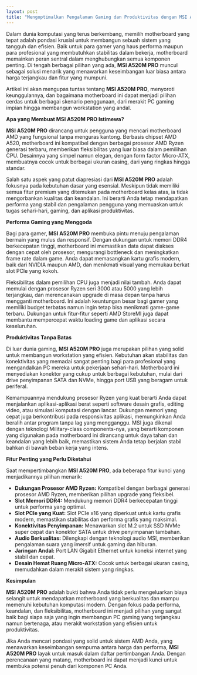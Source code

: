 ```yaml
---
layout: post
title: "Mengoptimalkan Pengalaman Gaming dan Produktivitas dengan MSI A520M PRO"
---
```


Dalam dunia komputasi yang terus berkembang, memilih motherboard yang tepat adalah pondasi krusial untuk membangun sebuah sistem yang tangguh dan efisien. Baik untuk para gamer yang haus performa maupun para profesional yang membutuhkan stabilitas dalam bekerja, motherboard memainkan peran sentral dalam menghubungkan semua komponen penting. Di tengah berbagai pilihan yang ada, **MSI A520M PRO** muncul sebagai solusi menarik yang menawarkan keseimbangan luar biasa antara harga terjangkau dan fitur yang mumpuni.

Artikel ini akan mengupas tuntas tentang **MSI A520M PRO**, menyoroti keunggulannya, dan bagaimana motherboard ini dapat menjadi pilihan cerdas untuk berbagai skenario penggunaan, dari merakit PC gaming impian hingga membangun workstation yang andal.

**Apa yang Membuat MSI A520M PRO Istimewa?**

**MSI A520M PRO** dirancang untuk pengguna yang mencari motherboard AMD yang fungsional tanpa menguras kantong. Berbasis chipset AMD A520, motherboard ini kompatibel dengan berbagai prosesor AMD Ryzen generasi terbaru, memberikan fleksibilitas yang luar biasa dalam pemilihan CPU. Desainnya yang simpel namun elegan, dengan form factor Micro-ATX, membuatnya cocok untuk berbagai ukuran casing, dari yang ringkas hingga standar.

Salah satu aspek yang patut diapresiasi dari **MSI A520M PRO** adalah fokusnya pada kebutuhan dasar yang esensial. Meskipun tidak memiliki semua fitur premium yang ditemukan pada motherboard kelas atas, ia tidak mengorbankan kualitas dan keandalan. Ini berarti Anda tetap mendapatkan performa yang stabil dan pengalaman pengguna yang memuaskan untuk tugas sehari-hari, gaming, dan aplikasi produktivitas.

**Performa Gaming yang Menggoda**

Bagi para gamer, **MSI A520M PRO** membuka pintu menuju pengalaman bermain yang mulus dan responsif. Dengan dukungan untuk memori DDR4 berkecepatan tinggi, motherboard ini memastikan data dapat diakses dengan cepat oleh prosesor, mengurangi bottleneck dan meningkatkan frame rate dalam game. Anda dapat memasangkan kartu grafis modern, baik dari NVIDIA maupun AMD, dan menikmati visual yang memukau berkat slot PCIe yang kokoh.

Fleksibilitas dalam pemilihan CPU juga menjadi nilai tambah. Anda dapat memulai dengan prosesor Ryzen seri 3000 atau 5000 yang lebih terjangkau, dan merencanakan upgrade di masa depan tanpa harus mengganti motherboard. Ini adalah keuntungan besar bagi gamer yang memiliki budget terbatas namun ingin tetap bisa menikmati game-game terbaru. Dukungan untuk fitur-fitur seperti AMD StoreMI juga dapat membantu mempercepat waktu loading game dan aplikasi secara keseluruhan.

**Produktivitas Tanpa Batas**

Di luar dunia gaming, **MSI A520M PRO** juga merupakan pilihan yang solid untuk membangun workstation yang efisien. Kebutuhan akan stabilitas dan konektivitas yang memadai sangat penting bagi para profesional yang mengandalkan PC mereka untuk pekerjaan sehari-hari. Motherboard ini menyediakan konektor yang cukup untuk berbagai kebutuhan, mulai dari drive penyimpanan SATA dan NVMe, hingga port USB yang beragam untuk periferal.

Kemampuannya mendukung prosesor Ryzen yang kuat berarti Anda dapat menjalankan aplikasi-aplikasi berat seperti software desain grafis, editing video, atau simulasi komputasi dengan lancar. Dukungan memori yang cepat juga berkontribusi pada responsivitas aplikasi, memungkinkan Anda beralih antar program tanpa lag yang mengganggu. MSI juga dikenal dengan teknologi Military-class components-nya, yang berarti komponen yang digunakan pada motherboard ini dirancang untuk daya tahan dan keandalan yang lebih baik, memastikan sistem Anda tetap berjalan stabil bahkan di bawah beban kerja yang intens.

**Fitur Penting yang Perlu Diketahui**

Saat mempertimbangkan **MSI A520M PRO**, ada beberapa fitur kunci yang menjadikannya pilihan menarik:

*   **Dukungan Prosesor AMD Ryzen:** Kompatibel dengan berbagai generasi prosesor AMD Ryzen, memberikan pilihan upgrade yang fleksibel.
*   **Slot Memori DDR4:** Mendukung memori DDR4 berkecepatan tinggi untuk performa yang optimal.
*   **Slot PCIe yang Kuat:** Slot PCIe x16 yang diperkuat untuk kartu grafis modern, memastikan stabilitas dan performa grafis yang maksimal.
*   **Konektivitas Penyimpanan:** Menawarkan slot M.2 untuk SSD NVMe super cepat dan konektor SATA untuk drive penyimpanan tambahan.
*   **Audio Berkualitas:** Dilengkapi dengan teknologi audio MSI, memberikan pengalaman suara yang imersif untuk gaming dan hiburan.
*   **Jaringan Andal:** Port LAN Gigabit Ethernet untuk koneksi internet yang stabil dan cepat.
*   **Desain Hemat Ruang Micro-ATX:** Cocok untuk berbagai ukuran casing, memudahkan dalam merakit sistem yang ringkas.

**Kesimpulan**

**MSI A520M PRO** adalah bukti bahwa Anda tidak perlu mengeluarkan biaya selangit untuk mendapatkan motherboard yang berkualitas dan mampu memenuhi kebutuhan komputasi modern. Dengan fokus pada performa, keandalan, dan fleksibilitas, motherboard ini menjadi pilihan yang sangat baik bagi siapa saja yang ingin membangun PC gaming yang terjangkau namun bertenaga, atau merakit workstation yang efisien untuk produktivitas.

Jika Anda mencari pondasi yang solid untuk sistem AMD Anda, yang menawarkan keseimbangan sempurna antara harga dan performa, **MSI A520M PRO** layak untuk masuk dalam daftar pertimbangan Anda. Dengan perencanaan yang matang, motherboard ini dapat menjadi kunci untuk membuka potensi penuh dari komponen PC Anda.

